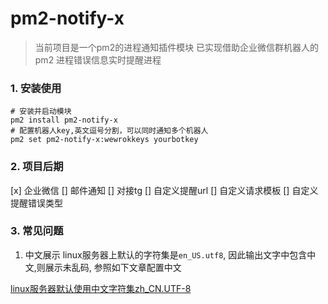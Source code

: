 # pm2-notify-x

> 当前项目是一个pm2的进程通知插件模块
> 已实现借助企业微信群机器人的 pm2 进程错误信息实时提醒进程

### 1. 安装使用
```
# 安装并启动模块
pm2 install pm2-notify-x
# 配置机器人key,英文逗号分割，可以同时通知多个机器人
pm2 set pm2-notify-x:wewrokkeys yourbotkey
```

### 2. 项目后期

[x] 企业微信
[] 邮件通知
[] 对接tg
[] 自定义提醒url
[] 自定义请求模板
[] 自定义提醒错误类型

### 3. 常见问题

1. 中文展示
linux服务器上默认的字符集是`en_US.utf8`, 因此输出文字中包含中文,则展示未乱码, 参照如下文章配置中文

[linux服务器默认使用中文字符集zh_CN.UTF-8](https://www.cnblogs.com/xuanbjut/p/11578154.html)